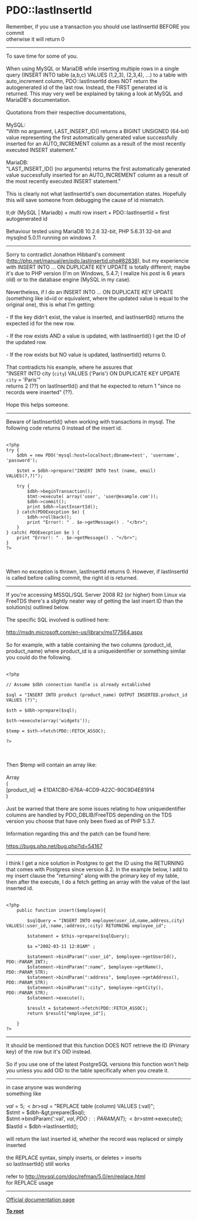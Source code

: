 # PDO::lastInsertId



Remember, if you use a transaction you should use lastInsertId BEFORE you commit<br>otherwise it will return 0  

---

To save time for some of you.<br><br>When using MySQL or MariaDB while inserting multiple rows in a single query (INSERT INTO table (a,b,c) VALUES (1,2,3), (2,3,4), ...) to a table with auto_increment column, PDO::lastInsertId does NOT return the autogenerated id of the last row. Instead, the FIRST generated id is returned. This may very well be explained by taking a look at MySQL and MariaDB&apos;s documentation.<br><br>Quotations from their respective documentations, <br><br>MySQL:<br>"With no argument, LAST_INSERT_ID() returns a BIGINT UNSIGNED (64-bit) value representing the first automatically generated value successfully inserted for an AUTO_INCREMENT column as a result of the most recently executed INSERT statement."<br><br>MariaDB:<br>"LAST_INSERT_ID() (no arguments) returns the first automatically generated value successfully inserted for an AUTO_INCREMENT column as a result of the most recently executed INSERT statement."<br><br>This is clearly not what lastInsertId&apos;s own documentation states. Hopefully this will save someone from debugging the cause of id mismatch.<br><br>tl;dr (MySQL | Mariadb) + multi row insert + PDO::lastInsertId = first autogenerated id<br><br>Behaviour tested using MariaDB 10.2.6 32-bit, PHP 5.6.31 32-bit and mysqlnd 5.0.11 running on windows 7.  

---

Sorry to contradict Jonathon Hibbard&apos;s comment (http://php.net/manual/en/pdo.lastinsertid.php#82838), but my experiencie with INSERT INTO ... ON DUPLICATE KEY UPDATE is totally different; maybe it&apos;s due to PHP version (I&apos;m on Windows, 5.4.7; I realize his post is 6 years old) or to the database engine (MySQL in my case).<br><br>Nevertheless, if I do an INSERT INTO ... ON DUPLICATE KEY UPDATE (something like id=id or equivalent, where the updated value is equal to the original one), this is what I&apos;m getting:<br><br>- If the key didn&apos;t exist, the value is inserted, and lastInsertId() returns the expected id for the new row.<br><br>- If the row exists AND a value is updated, with lastInsertId() I get the ID of the updated row.<br><br>- If the row exists but NO value is updated, lastInsertId() returns 0.<br><br>That contradicts his example, where he assures that<br>"INSERT INTO city (`city`) VALUES (&apos;Paris&apos;) ON DUPLICATE KEY UPDATE `city` = &apos;Paris&apos;"<br>returns 2 (??) on lastInsertId() and that he expected to return 1 "since no records were inserted" (??).<br><br>Hope this helps someone.  

---

Beware of lastInsertId() when working with transactions in mysql. The following code returns 0 instead of the insert id.<br><br>

```
<?php
try {
    $dbh = new PDO('mysql:host=localhost;dbname=test', 'username', 'password');

    $stmt = $dbh->prepare("INSERT INTO test (name, email) VALUES(?,?)");

    try {
        $dbh->beginTransaction();
        $tmt->execute( array('user', 'user@example.com'));
        $dbh->commit();
        print $dbh->lastInsertId();
    } catch(PDOExecption $e) {
        $dbh->rollback();
        print "Error!: " . $e->getMessage() . "</br>";
    }
} catch( PDOExecption $e ) {
    print "Error!: " . $e->getMessage() . "</br>";
}
?>
```
<br><br>When no exception is thrown, lastInsertId returns 0. However, if lastInsertId is called before calling commit, the right id is returned.  

---

If you&apos;re accessing MSSQL/SQL Server 2008 R2 (or higher) from Linux via FreeTDS there&apos;s a slightly neater way of getting the last insert ID than the solution(s) outlined below.<br><br>The specific SQL involved is outlined here:<br><br>http://msdn.microsoft.com/en-us/library/ms177564.aspx<br><br>So for example, with a table containing the two columns (product_id, product_name) where product_id is a uniqueidentifier or something similar you could do the following.<br><br>

```
<?php

// Assume $dbh connection handle is already established

$sql = "INSERT INTO product (product_name) OUTPUT INSERTED.product_id VALUES (?)";

$sth = $dbh->prepare($sql);

$sth->execute(array('widgets'));

$temp = $sth->fetch(PDO::FETCH_ASSOC);

?>
```
<br><br>Then $temp will contain an array like:<br><br>Array<br>(<br>    [product_id] =&gt; E1DA1CB0-676A-4CD9-A22C-90C9D4E81914<br>)<br><br>Just be warned that there are some issues relating to how uniqueidentifier columns are handled by PDO_DBLIB/FreeTDS depending on the TDS version you choose that have only been fixed as of PHP 5.3.7.<br><br>Information regarding this and the patch can be found here:<br><br>https://bugs.php.net/bug.php?id=54167  

---

I think I get a nice solution in Postgres to get the ID using the RETURNING that comes with Postgress since version 8.2. In the example below, I add to my insert clause the "returning" along with the primary key of my table, then after the execute, I do a fetch getting an array with the value of the last inserted id. <br><br>

```
<?php
    public function insert($employee){

        $sqlQuery = "INSERT INTO employee(user_id,name,address,city) VALUES(:user_id,:name,:address,:city) RETURNING employee_id";

        $statement = $this->prepare($sqlQuery);

        $a ="2002-03-11 12:01AM" ;

        $statement->bindParam(":user_id", $employee->getUserId(), PDO::PARAM_INT);
        $statement->bindParam(":name", $employee->getName(), PDO::PARAM_STR);
        $statement->bindParam(":address", $employee->getAddress(), PDO::PARAM_STR);
        $statement->bindParam(":city", $employee->getCity(), PDO::PARAM_STR);
        $statement->execute();
        
        $result = $statement->fetch(PDO::FETCH_ASSOC);
        return $result["employee_id"];

    }
?>
```
  

---

It should be mentioned that this function DOES NOT retrieve the ID (Primary key) of the row but it&apos;s OID instead.<br><br>So if you use one of the latest PostgreSQL versions this function won&apos;t help you unless you add OID to the table specifically when you create it.  

---

in case anyone was wondering<br>something like<br><br>$val = 5;<br>$sql = "REPLACE table (column) VALUES (:val)";<br>$stmt = $dbh-&gt;prepare($sql);<br>$stmt-&gt;bindParam(&apos;:val&apos;, $val, PDO::PARAM_INT);<br>$stmt-&gt;execute();<br>$lastId = $dbh-&gt;lastInsertId();<br><br>will return the last inserted id, whether the record was replaced or simply inserted<br><br>the REPLACE syntax, simply inserts, or deletes &gt; inserts<br>so lastInsertId() still works<br><br>refer to http://mysql.com/doc/refman/5.0/en/replace.html<br>for REPLACE usage  

---

[Official documentation page](https://www.php.net/manual/en/pdo.lastinsertid.php)

**[To root](/README.md)**